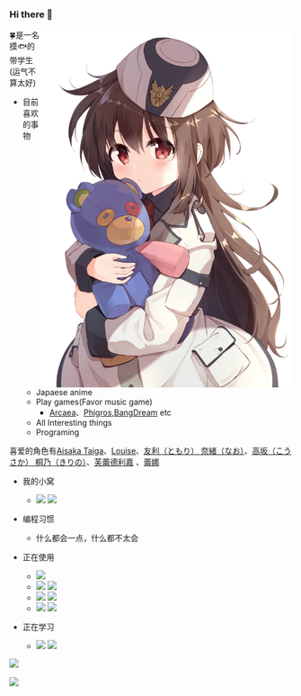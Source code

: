 ### Hi there 👋
<a href="https://zh.moegirl.org.cn/%E5%A5%A5%E5%8F%A4%E6%96%AF%E5%A1%94%C2%B7%E8%8A%99%E8%95%BE%E5%BE%B7%E5%88%A9%E5%98%89%C2%B7%E8%89%BE%E6%88%B4%E5%B0%94%E9%98%BF%E5%BE%B7%E5%8B%92" target="_blank">
    <img align="right" src="Source/93593204_p0.png" width= 450px />  
</a>  

🍀是一名摸🐟的带学生 (运气不算太好)    

- 目前喜欢的事物
    - Japaese anime
    - Play games(Favor music game)
        - [Arcaea](https://arcaea.lowiro.com/)、[Phigros](https://pigeon-games.com/phigros),[BangDream](https://bang-dream-gbp-en.bushiroad.com/) etc
    - All Interesting things  
    - Programing  

喜爱的角色有[Aisaka Taiga](https://zh.moegirl.org.cn/index.php?title=%E9%80%A2%E5%9D%82%E5%A4%A7%E6%B2%B3)、[Louise](https://zh.moegirl.org.cn/index.php?title=%E9%9C%B2%E6%98%93%E4%B8%9D(%E9%9B%B6%E4%B9%8B%E4%BD%BF%E9%AD%94))、[友利（ともり） 奈緒（なお）](https://zh.moegirl.org.cn/%E5%8F%8B%E5%88%A9%E5%A5%88%E7%BB%AA)、[高坂（こうさか） 桐乃（きりの）](https://zh.moegirl.org.cn/index.php?title=%E9%AB%98%E5%9D%82%E6%A1%90%E4%B9%83)、[芙蕾德利嘉](https://zh.moegirl.org.cn/%E5%A5%A5%E5%8F%A4%E6%96%AF%E5%A1%94%C2%B7%E8%8A%99%E8%95%BE%E5%BE%B7%E5%88%A9%E5%98%89%C2%B7%E8%89%BE%E6%88%B4%E5%B0%94%E9%98%BF%E5%BE%B7%E5%8B%92)  、[蕾娜](https://zh.moegirl.org.cn/%E8%8A%99%E6%8B%89%E8%92%82%E8%95%BE%E5%A8%9C%C2%B7%E7%B1%B3%E5%88%A9%E6%9D%B0)  

- 我的小窝
    - [![](https://img.shields.io/badge/iaimiHost-FF6EB4?style=plastic)](https://iaimi.info/)
    [![](https://img.shields.io/badge/Kirino的小站-CAFF70?style=plastic)](https://blog.iaimi.info/)
- 编程习惯
    - 什么都会一点，什么都不太会
- 正在使用  
    - [![](https://img.shields.io/badge/Windows10-1C86EE?style=flat-square&logo=windows&logoColor=white)](https://www.microsoft.com/zh-cn/windows)
    - [![](https://img.shields.io/badge/git-11D054?style=flat-square&logo=git)](https://git-scm.com/)
    [![](https://img.shields.io/badge/vsCode-0574C0?style=flat-square&logo=visualstudiocode&logoColor=12D8FF)](https://code.visualstudio.com/)
    - [![](https://img.shields.io/badge/pycharm-36BA02?style=flat-square&logo=pycharm&logoColor=black)](https://www.jetbrains.com/pycharm/)
    [![](https://img.shields.io/badge/IntelliJ%20IDEA-01C089?style=flat-square&logo=IntelliJ%20IDEA&logoColor=black)](https://www.jetbrains.com/idea/)
    - [![](https://img.shields.io/badge/Golang-20B9ED?style=flat-square&logo=Go&logoColor=black)](https://golang.google.cn/)
    [![](https://img.shields.io/badge/Python-1857BC?style=flat-square&logo=Python&logoColor=white)](https://www.python.org/)
    [![]()]()

- 正在学习
    - [![](https://img.shields.io/badge/Java-DB0E33?style=flat-square&logo=Java&logoColor=white)](https://www.java.com/)
    [![](https://img.shields.io/badge/javascript-EFF50B?style=flat-square&logo=javascript&logoColor=black)](https://www.javascript.com/)

![](https://github-readme-stats.vercel.app/api?username=Clov614&show_icons=true&theme=dracula)  

![](https://github-readme-stats.vercel.app/api/top-langs/?theme=dracula&username=Clov614&hide=HTML,CSS)  


<!--
-->


